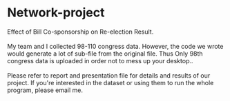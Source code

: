# Network-project
Effect of Bill Co-sponsorship on Re-election Result. \
\
My team and I collected 98-110 congress data. However, the code we wrote would generate a lot of sub-file from the original file. Thus Only 98th congress data is uploaded in order not to mess up your desktop..\
\
Please refer to report and presentation file for details and results of our project. If you're interested in the dataset or using them to run the whole program, please email me. 

